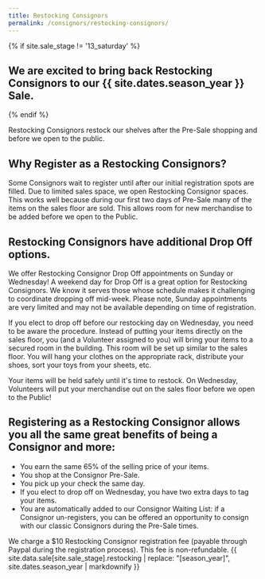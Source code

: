 ```yaml
---
title: Restocking Consignors
permalink: /consignors/restocking-consignors/
---
```


{% if site.sale_stage != '13_saturday' %}
## We are excited to bring back Restocking Consignors to our {{ site.dates.season_year }} Sale.
{% endif %}

Restocking Consignors restock our shelves after the Pre-Sale shopping and before we open to the public.

## Why Register as a Restocking Consignors?

Some Consignors wait to register until after our initial registration spots are filled. Due to limited sales space, we open Restocking Consignor spaces. This works well because during our first two days of Pre-Sale many of the items on the sales floor are sold. This allows room for new merchandise to be added before we open to the Public.

## Restocking Consignors have additional Drop Off options.

We offer Restocking Consignor Drop Off appointments on Sunday or Wednesday! A weekend day for Drop Off is a great option for Restocking Consignors. We know it serves those whose schedule makes it challenging to coordinate dropping off mid-week. Please note, Sunday appointments are very limited and may not be available depending on time of registration.

If you elect to drop off before our restocking day on Wednesday, you need to be aware the procedure. Instead of putting your items directly on the sales floor, you (and a Volunteer assigned to you) will bring your items to a secured room in the building. This room will be set up similar to the sales floor. You will hang your clothes on the appropriate rack, distribute your shoes, sort your toys from your sheets, etc.

Your items will be held safely until it's time to restock. On Wednesday, Volunteers will put your merchandise out on the sales floor before we open to the Public!

## Registering as a Restocking Consignor allows you all the same great benefits of being a Consignor and more:

* You earn the same 65% of the selling price of your items.
* You shop at the Consignor Pre-Sale.
* You pick up your check the same day.
* If you elect to drop off on Wednesday, you have two extra days to tag your items.
* You are automatically added to our Consignor Waiting List: if a Consignor un-registers, you can be offered an opportunity to consign with our classic Consignors during the Pre-Sale times.

We charge a $10 Restocking Consignor registration fee (payable through Paypal during the registration process). This fee is non-refundable.
{{ site.data.sale[site.sale_stage].restocking | replace: "[season_year]", site.dates.season_year | markdownify }}
